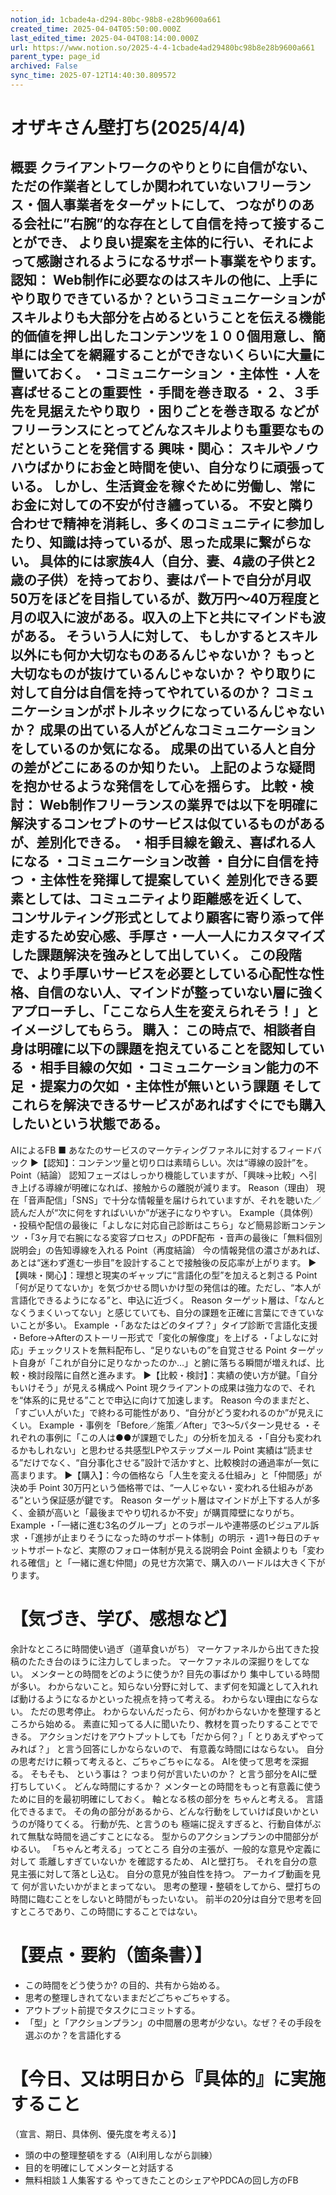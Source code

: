 ```yaml
---
notion_id: 1cbade4a-d294-80bc-98b8-e28b9600a661
created_time: 2025-04-04T05:50:00.000Z
last_edited_time: 2025-04-04T08:14:00.000Z
url: https://www.notion.so/2025-4-4-1cbade4ad29480bc98b8e28b9600a661
parent_type: page_id
archived: False
sync_time: 2025-07-12T14:40:30.809572
---
```


# オザキさん壁打ち(2025/4/4)

概要
クライアントワークのやりとりに自信がない、
ただの作業者としてしか関われていないフリーランス・個人事業者をターゲットにして、
つながりのある会社に”右腕”的な存在として自信を持って接することができ、
より良い提案を主体的に行い、それによって感謝されるようになるサポート事業をやります。
認知：
Web制作に必要なのはスキルの他に、上手にやり取りできているか？というコミュニケーションがスキルよりも大部分を占めるということを伝える機能的価値を押し出したコンテンツを１００個用意し、簡単には全てを網羅することができないくらいに大量に置いておく。
・コミュニケーション
・主体性
・人を喜ばせることの重要性
・手間を巻き取る
・２、３手先を見据えたやり取り
・困りごとを巻き取る
などがフリーランスにとってどんなスキルよりも重要なものだということを発信する
興味・関心：
スキルやノウハウばかりにお金と時間を使い、自分なりに頑張っている。
しかし、生活資金を稼ぐために労働し、常にお金に対しての不安が付き纏っている。
不安と隣り合わせで精神を消耗し、多くのコミュニティに参加したり、知識は持っているが、思った成果に繋がらない。
具体的には家族4人（自分、妻、4歳の子供と2歳の子供）を持っており、妻はパートで自分が月収50万をほどを目指しているが、数万円〜40万程度と月の収入に波がある。収入の上下と共にマインドも波がある。
そういう人に対して、
もしかするとスキル以外にも何か大切なものあるんじゃないか？
もっと大切なものが抜けているんじゃないか？
やり取りに対して自分は自信を持ってやれているのか？
コミュニケーションがボトルネックになっているんじゃないか？
成果の出ている人がどんなコミュニケーションをしているのか気になる。
成果の出ている人と自分の差がどこにあるのか知りたい。
上記のような疑問を抱かせるような発信をして心を揺らす。
比較・検討：
Web制作フリーランスの業界では以下を明確に解決するコンセプトのサービスは似ているものがあるが、差別化できる。
・相手目線を鍛え、喜ばれる人になる
・コミュニケーション改善
・自分に自信を持つ
・主体性を発揮して提案していく
差別化できる要素としては、コミュニティより距離感を近くして、
コンサルティング形式としてより顧客に寄り添って伴走するため安心感、手厚さ・一人一人にカスタマイズした課題解決を強みとして出していく。
この段階で、より手厚いサービスを必要としている心配性な性格、自信のない人、マインドが整っていない層に強くアプローチし、「ここなら人生を変えられそう！」とイメージしてもらう。
購入：
この時点で、相談者自身は明確に以下の課題を抱えていることを認知している
・相手目線の欠如
・コミュニケーション能力の不足
・提案力の欠如
・主体性が無いという課題
そしてこれらを解決できるサービスがあればすぐにでも購入したいという状態である。
---
AIによるFB
■ あなたのサービスのマーケティングファネルに対するフィードバック
▶︎【認知】：コンテンツ量と切り口は素晴らしい。次は“導線の設計”を。
Point（結論）
認知フェーズはしっかり機能していますが、「興味→比較」へ引き上げる導線が明確になれば、接触からの離脱が減ります。
Reason（理由）
現在「音声配信」「SNS」で十分な情報量を届けられていますが、それを聴いた／読んだ人が“次に何をすればいいか”が迷子になりやすい。
Example（具体例）
・投稿や配信の最後に「よしなに対応自己診断はこちら」など簡易診断コンテンツ
・「3ヶ月で右腕になる変容プロセス」のPDF配布
・音声の最後に「無料個別説明会」の告知導線を入れる
Point（再度結論）
今の情報発信の濃さがあれば、あとは“迷わず進む一歩目”を設計することで接触後の反応率が上がります。
▶︎【興味・関心】：理想と現実のギャップに“言語化の型”を加えると刺さる
Point
「何が足りてないか」を気づかせる問いかけ型の発信は的確。ただし、“本人が言語化できるようになる”と、申込に近づく。
Reason
ターゲット層は、「なんとなくうまくいってない」と感じていても、自分の課題を正確に言葉にできていないことが多い。
Example
・「あなたはどのタイプ？」タイプ診断で言語化支援
・Before→Afterのストーリー形式で「変化の解像度」を上げる
・「よしなに対応」チェックリストを無料配布し、“足りないもの”を自覚させる
Point
ターゲット自身が「これが自分に足りなかったのか…」と腑に落ちる瞬間が増えれば、比較・検討段階に自然と進みます。
▶︎【比較・検討】：実績の使い方が鍵。「自分もいけそう」が見える構成へ
Point
現クライアントの成果は強力なので、それを“体系的に見せる”ことで申込に向けて加速します。
Reason
今のままだと、「すごい人がいた」で終わる可能性があり、“自分がどう変われるのか”が見えにくい。
Example
・事例を「Before／施策／After」で3〜5パターン見せる
・それぞれの事例に「この人は●●が課題でした」の分析を加える
・「自分も変われるかもしれない」と思わせる共感型LPやステップメール
Point
実績は“読ませる”だけでなく、“自分事化させる”設計で活かすと、比較検討の通過率が一気に高まります。
▶︎【購入】：今の価格なら「人生を変える仕組み」と「仲間感」が決め手
Point
30万円という価格帯では、“一人じゃない・変われる仕組みがある”という保証感が鍵です。
Reason
ターゲット層はマインドが上下する人が多く、金額が高いと「最後までやり切れるか不安」が購買障壁になりがち。
Example
・「一緒に進む3名のグループ」とのラポールや連帯感のビジュアル訴求
・「進捗が止まりそうになった時のサポート体制」の明示
・週1→毎日のチャットサポートなど、実際のフォロー体制が見える説明会
Point
金額よりも「変われる確信」と「一緒に進む仲間」の見せ方次第で、購入のハードルは大きく下がります。
# 【気づき、学び、感想など】
余計なところに時間使い過ぎ（道草食いがち）
マーケファネルから出てきた投稿のたたき台のほうに注力してしまった。
マーケファネルの深掘りをしてない。
メンターとの時間をどのように使うか?
目先の事ばかり 集中している時間が多い。
わからないこと。知らない分野に対して、まず何を知識として入れれば動けるようになるかといった視点を持って考える。
わからない理由にならない。 ただの思考停止。
わからないんだったら、何がわからないかを整理するところから始める。
素直に知ってる人に聞いたり、教材を買ったりすることでできる。
アクションだけをアウトプットしても「だから何？」「 とりあえずやってみれば？」
と言う回答にしかならないので、 有意義な時間にはならない。
自分の思考だけに頼って考えると、ごちゃごちゃになる。
AIを使って思考を深掘る。
そもそも、 という事は？ つまり何が言いたいのか？ と言う部分をAIに壁打ちしていく。
どんな時間にするか？ メンターとの時間をもっと有意義に使うために目的を最初明確にしておく。
軸となる核の部分を ちゃんと考える。 言語化できるまで。
その角の部分があるから、どんな行動をしていけば良いかというのが降りてくる。
行動が先、と言うのも 極端に捉えすぎると、行動自体がぶれて無駄な時間を過ごすことになる。
型からのアクションプランの中間部分がゆるい。
「ちゃんと考える」ってところ
自分の主張が、一般的な意見や定義に対して 乖離しすぎていないか を確認するため、 AIと壁打ち。
それを自分の意見主張に対して落とし込む。 自分の意見が独自性を持つ。
アーカイブ動画を見て
何が言いたいかがまとまってない。
思考の整理・整頓をしてから、壁打ちの時間に臨むことをしないと時間がもったいない。
前半の20分は自分で思考を回すところであり、この時間にすることではない。
# 【要点・要約（箇条書）】
- この時間をどう使うか? の目的、共有から始める。
- 思考の整理しきれてないままだどごちゃごちゃする。
- アウトプット前提でタスクにコミットする。
- 「型」と「アクションプラン」の中間層の思考が少ない。なぜ？その手段を選ぶのか？を言語化する
# 【今日、又は明日から『具体的』に実施すること
（宣言、期日、具体例、優先度を考える）】
- 頭の中の整理整頓をする（AI利用しながら訓練）
- 目的を明確にしてメンターと対話する
- 無料相談１人集客する
やってきたことのシェアやPDCAの回し方のFB